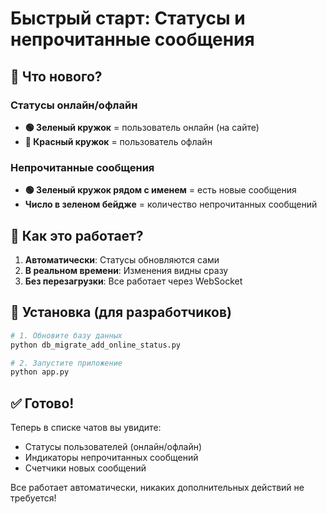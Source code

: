 # Быстрый старт: Статусы и непрочитанные сообщения

## 🚀 Что нового?

### Статусы онлайн/офлайн
- **🟢 Зеленый кружок** = пользователь онлайн (на сайте)
- **🔴 Красный кружок** = пользователь офлайн

### Непрочитанные сообщения
- **🟢 Зеленый кружок рядом с именем** = есть новые сообщения
- **Число в зеленом бейдже** = количество непрочитанных сообщений

## 📱 Как это работает?

1. **Автоматически**: Статусы обновляются сами
2. **В реальном времени**: Изменения видны сразу
3. **Без перезагрузки**: Все работает через WebSocket

## 🔧 Установка (для разработчиков)

```bash
# 1. Обновите базу данных
python db_migrate_add_online_status.py

# 2. Запустите приложение
python app.py
```

## ✅ Готово!

Теперь в списке чатов вы увидите:
- Статусы пользователей (онлайн/офлайн)
- Индикаторы непрочитанных сообщений
- Счетчики новых сообщений

Все работает автоматически, никаких дополнительных действий не требуется!